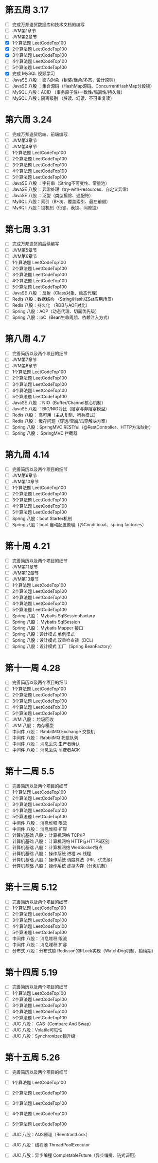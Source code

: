 # 第五周 3.17
- [ ] 完成万邦送货数据库和技术文档的编写
- [ ] JVM第1章节
- [ ] JVM第2章节
- [x] 1个算法题 LeetCodeTop100
- [x] 2个算法题 LeetCodeTop100
- [x] 3个算法题 LeetCodeTop100
- [ ] 4个算法题 LeetCodeTop100
- [ ] 5个算法题 LeetCodeTop100
- [x] 完成 MySQL 视频学习
- [ ] JavaSE 八股 ：面向对象（封装/继承/多态、设计原则）
- [ ] JavaSE 八股 ：集合源码（HashMap源码、ConcurrentHashMap分段锁）
- [ ] MySQL 八股：ACID （事务原子性/一致性/隔离性/持久性）
- [ ] MySQL 八股：隔离级别 （脏读、幻读、不可重复读）
# 第六周 3.24
- [ ] 完成万邦送货后端、前端编写
- [ ] JVM第3章节
- [ ] JVM第4章节
- [ ] 1个算法题 LeetCodeTop100
- [ ] 2个算法题 LeetCodeTop100
- [ ] 3个算法题 LeetCodeTop100
- [ ] 4个算法题 LeetCodeTop100
- [ ] 5个算法题 LeetCodeTop100
- [ ] JavaSE 八股 ：字符串（String不可变性、常量池）
- [ ] JavaSE 八股 ：异常处理（try-with-resources、自定义异常）
- [ ] JavaSE 八股 ：泛型（类型擦除、通配符）
- [ ] MySQL 八股：索引（B+树、覆盖索引、最左前缀）
- [ ] MySQL 八股：锁机制（行锁、表锁、间隙锁）
# 第七周 3.31
- [ ] 完成万邦送货的后续编写
- [ ] JVM第5章节
- [ ] JVM第6章节
- [ ] 1个算法题 LeetCodeTop100
- [ ] 2个算法题 LeetCodeTop100
- [ ] 3个算法题 LeetCodeTop100
- [ ] 4个算法题 LeetCodeTop100
- [ ] 5个算法题 LeetCodeTop100
- [ ] JavaSE 八股 ：反射（Class对象、动态代理）
- [ ] Redis 八股：数据结构 （String/Hash/ZSet应用场景）
- [ ] Redis 八股：持久化 （RDB与AOF对比）
- [ ] Spring 八股：AOP（动态代理、切面优先级）
- [ ] Spring 八股：IoC（Bean生命周期、依赖注入方式）
# 第八周 4.7
- [ ] 完善简历以及两个项目的细节
- [ ] JVM第7章节
- [ ] JVM第8章节
- [ ] 1个算法题 LeetCodeTop100
- [ ] 2个算法题 LeetCodeTop100
- [ ] 3个算法题 LeetCodeTop100
- [ ] 4个算法题 LeetCodeTop100
- [ ] 5个算法题 LeetCodeTop100
- [ ] JavaSE 八股 ：NIO（Buffer/Channel核心机制）
- [ ] JavaSE 八股 ：BIO/NIO对比（阻塞与非阻塞模型）
- [ ] Redis 八股： 高可用（主从复制、哨兵模式）
- [ ] Redis 八股： 缓存问题（穿透/雪崩/击穿解决方案）
- [ ] Spring 八股：SpringMVC RESTful（@RestController、HTTP方法映射）
- [ ] Spring 八股： SpringMVC 拦截器
# 第九周 4.14
- [ ] 完善简历以及两个项目的细节
- [ ] JVM第9章节
- [ ] JVM第10章节
- [ ] 1个算法题 LeetCodeTop100
- [ ] 2个算法题 LeetCodeTop100
- [ ] 3个算法题 LeetCodeTop100
- [ ] 4个算法题 LeetCodeTop100
- [ ] 5个算法题 LeetCodeTop100
- [ ] Spring 八股：boot Starter机制
- [ ] Spring 八股：boot 自动配置原理（@Conditional、spring.factories）
# 第十周 4.21
- [ ] 完善简历以及两个项目的细节
- [ ] JVM第11章节
- [ ] JVM第12章节
- [ ] JVM第13章节
- [ ] 1个算法题 LeetCodeTop100
- [ ] 2个算法题 LeetCodeTop100
- [ ] 3个算法题 LeetCodeTop100
- [ ] 4个算法题 LeetCodeTop100
- [ ] 5个算法题 LeetCodeTop100
- [ ] Spring 八股： Mybatis SqlSessionFactory
- [ ] Spring 八股： Mybatis SqlSession
- [ ] Spring 八股： Mybatis Mapper 接口
- [ ] Spring 八股：设计模式 单例模式
- [ ] Spring 八股：设计模式 双重检查锁（DCL）
- [ ] Spring 八股：设计模式 工厂（Spring BeanFactory）
# 第十一周 4.28
- [ ] 完善简历以及两个项目的细节
- [ ] 1个算法题 LeetCodeTop100
- [ ] 2个算法题 LeetCodeTop100
- [ ] 3个算法题 LeetCodeTop100
- [ ] 4个算法题 LeetCodeTop100
- [ ] 5个算法题 LeetCodeTop100
- [ ] JVM 八股： 垃圾回收
- [ ] JVM 八股： 内存模型
- [ ] 中间件 八股： RabbitMQ Exchange 交换机
- [ ] 中间件 八股： RabbitMQ 死信队列
- [ ] 中间件 八股： 消息丢失 生产者确认
- [ ] 中间件 八股： 消息丢失 消费者ACK

# 第十二周 5.5
- [ ] 完善简历以及两个项目的细节
- [ ] 1个算法题 LeetCodeTop100
- [ ] 2个算法题 LeetCodeTop100
- [ ] 3个算法题 LeetCodeTop100
- [ ] 4个算法题 LeetCodeTop100
- [ ] 5个算法题 LeetCodeTop100
- [ ] 中间件 八股： 消息堆积 限流
- [ ] 中间件 八股： 消息堆积 扩容
- [ ] 计算机基础 八股： 计算机网络 TCP/IP
- [ ] 计算机基础 八股： 计算机网络 HTTP与HTTPS区别
- [ ] 计算机基础 八股： 计算机网络 WebSocket特点
- [ ] 计算机基础 八股： 操作系统 进程 vs 线程
- [ ] 计算机基础 八股： 操作系统 调度算法（RR、优先级）
- [ ] 计算机基础 八股： 操作系统 虚拟内存（分页机制）
# 第十三周 5.12
- [ ] 完善简历以及两个项目的细节
- [ ] 1个算法题 LeetCodeTop100
- [ ] 2个算法题 LeetCodeTop100
- [ ] 3个算法题 LeetCodeTop100
- [ ] 4个算法题 LeetCodeTop100
- [ ] 5个算法题 LeetCodeTop100
- [ ] 中间件 八股： 消息堆积 限流
- [ ] 中间件 八股： 消息堆积 扩容
- [ ] 分布式 八股：分布式锁 Redisson的RLock实现（WatchDog机制、锁续期）
# 第十四周 5.19
- [ ] 完善简历以及两个项目的细节
- [ ] 1个算法题 LeetCodeTop100
- [ ] 2个算法题 LeetCodeTop100
- [ ] 3个算法题 LeetCodeTop100
- [ ] 4个算法题 LeetCodeTop100
- [ ] 5个算法题 LeetCodeTop100
- [ ] JUC 八股： CAS（Compare And Swap）
- [ ] JUC 八股：Volatile可见性
- [ ] JUC 八股：Synchronized锁升级
# 第十五周 5.26
- [ ] 完善简历以及两个项目的细节
- [ ] 1个算法题 LeetCodeTop100
- [ ] 2个算法题 LeetCodeTop100
- [ ] 3个算法题 LeetCodeTop100
- [ ] 4个算法题 LeetCodeTop100
- [ ] 5个算法题 LeetCodeTop100
- [ ] JUC 八股：AQS原理（ReentrantLock）
- [ ] JUC 八股：线程池 ThreadPoolExecutor 
- [ ] JUC 八股：异步编程 CompletableFuture（异步编排、链式调用）

